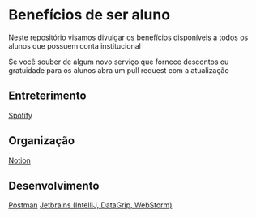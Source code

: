 
# Benefícios de ser aluno

Neste repositório visamos divulgar os benefícios disponíveis a todos os alunos que possuem conta institucional

Se você souber de algum novo serviço que fornece descontos ou gratuidade para os alunos abra um pull request com a atualização

## Entreterimento
[Spotify](https://www.spotify.com/br/student/)

## Organização
[Notion](https://www.notion.so/students)

## Desenvolvimento
[Postman](https://www.postman.com/company/student-program/)
[Jetbrains (IntelliJ, DataGrip, WebStorm)](https://www.jetbrains.com/community/education/)
